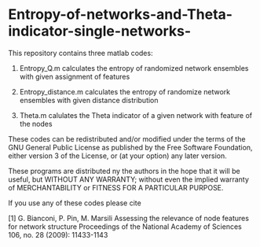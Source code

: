 # Entropy-of-networks-and-Theta-indicator-single-networks-

This repository contains three matlab codes:

1) Entropy_Q.m calculates the entropy of randomized network ensembles with given assignment of features

2) Entropy_distance.m calculates the entropy of randomize network ensembles with given distance distribution

3) Theta.m calulates the Theta indicator of a given network with feature of the nodes

These codes can be redistributed and/or modified
 under the terms of the GNU General Public License as published by
 the Free Software Foundation, either version 3 of the License, or (at
 your option) any later version.
  
 These programs are distributed ny the authors in the hope that it will be 
 useful, but WITHOUT ANY WARRANTY; without even the implied warranty of
 MERCHANTABILITY or FITNESS FOR A PARTICULAR PURPOSE.

  
 If you use any of these codes please cite 

 [1] G. Bianconi, P. Pin, M. Marsili
 Assessing the relevance of node features for network structure
 Proceedings of the National Academy of Sciences 106, no. 28 (2009): 11433-1143
 
